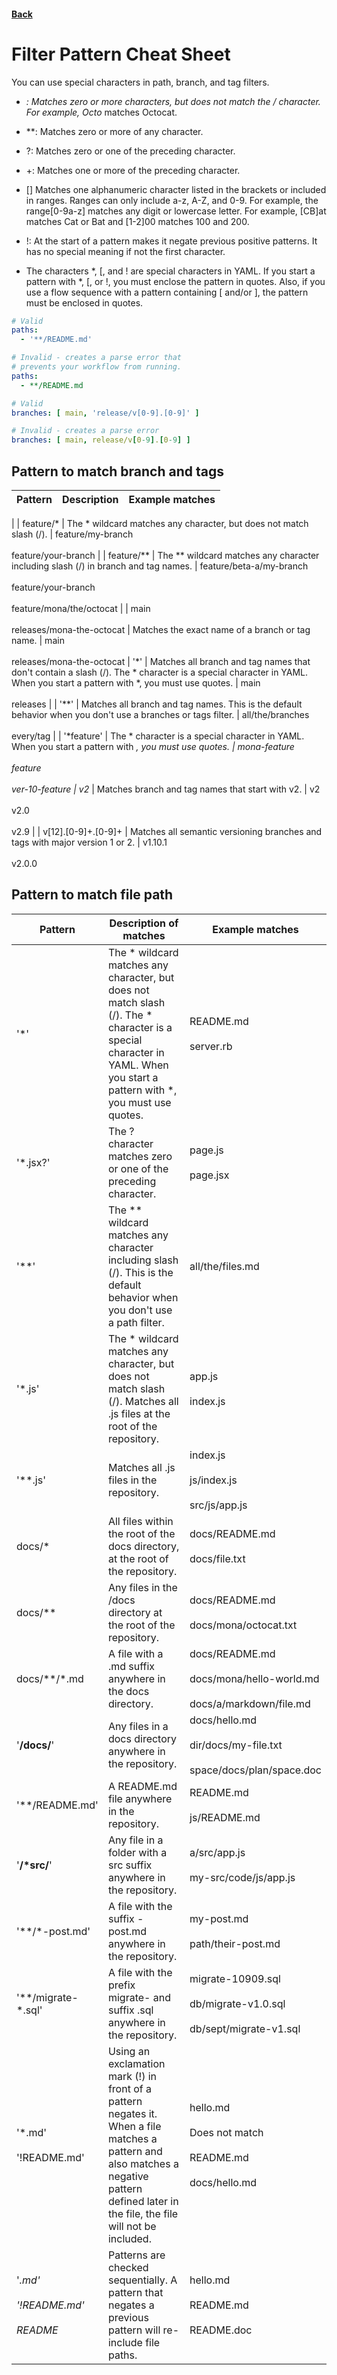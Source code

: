 #### [Back](./README.md)

# Filter Pattern Cheat Sheet

You can use special characters in path, branch, and tag filters.

* *: Matches zero or more characters, but does not match the / character. For example, Octo* matches Octocat.

* **: Matches zero or more of any character.

* ?: Matches zero or one of the preceding character.

* +: Matches one or more of the preceding character.

* [] Matches one alphanumeric character listed in the brackets or included in ranges. Ranges can only include a-z, A-Z, and 0-9. For example, the range[0-9a-z] matches any digit or lowercase letter. For example, [CB]at matches Cat or Bat and [1-2]00 matches 100 and 200.

* !: At the start of a pattern makes it negate previous positive patterns. It has no special meaning if not the first character.

* The characters *, [, and ! are special characters in YAML. If you start a pattern with *, [, or !, you must enclose the pattern in quotes. Also, if you use a flow sequence with a pattern containing [ and/or ], the pattern must be enclosed in quotes.

```yaml
# Valid
paths:
  - '**/README.md'

# Invalid - creates a parse error that
# prevents your workflow from running.
paths:
  - **/README.md

# Valid
branches: [ main, 'release/v[0-9].[0-9]' ]

# Invalid - creates a parse error
branches: [ main, release/v[0-9].[0-9] ]
```

## Pattern to match branch and tags

| Pattern   | Description       | Example matches       |
| :---      | :---              | :---                  |
| 
| feature/* | The * wildcard matches any character, but does not match slash (/). | feature/my-branch <br><br> feature/your-branch |
| feature/** | The ** wildcard matches any character including slash (/) in branch and tag names. | feature/beta-a/my-branch <br><br> feature/your-branch <br><br> feature/mona/the/octocat |
| main <br ><br >releases/mona-the-octocat | Matches the exact name of a branch or tag name. | main <br> <br> releases/mona-the-octocat
| '*'  | Matches all branch and tag names that don't contain a slash (/). The * character is a special character in YAML. When you start a pattern with *, you must use quotes. | main <br> <br> releases | 
| '**' | Matches all branch and tag names. This is the default behavior when you don't use a branches or tags filter. | all/the/branches<br> <br> every/tag |
| '*feature' | The * character is a special character in YAML. When you start a pattern with *, you must use quotes. | mona-feature <br><br> feature <br><br> ver-10-feature
| v2* | Matches branch and tag names that start with v2. | v2 <br><br> v2.0 <br><br> v2.9 |
| v[12].[0-9]+.[0-9]+ | Matches all semantic versioning branches and tags with major version 1 or 2. | v1.10.1 <br><br> v2.0.0


## Pattern to match file path
| Pattern                                       | Description of matches    | Example matches       |
| ---                                           | ---   | ---     |
| '*'                                           | The * wildcard matches any character, but does not match slash (/). The * character is a special character in YAML. When you start a pattern with *, you must use quotes. | README.md <br><br>server.rb |
| '*.jsx?'                                      | The ? character matches zero or one of the preceding character. | page.js <br><br> page.jsx |
| '**'                                          | The ** wildcard matches any character including slash (/). This is the default behavior when you don't use a path filter. | all/the/files.md |
| '*.js'                                        | The * wildcard matches any character, but does not match slash (/). Matches all .js files at the root of the repository. | app.js <br><br> index.js |
| '**.js'                                       | Matches all .js files in the repository. | index.js <br><br> js/index.js <br><br> src/js/app.js |
| docs/*                                        | All files within the root of the docs directory, at the root of the repository. | docs/README.md <br><br> docs/file.txt |
| docs/**                                       | Any files in the /docs directory at the root of the repository. | docs/README.md <br><br> docs/mona/octocat.txt |
| docs/**/*.md                                  | A file with a .md suffix anywhere in the docs directory. | docs/README.md <br><br> docs/mona/hello-world.md <br><br> docs/a/markdown/file.md | 
| '**/docs/**'                                  | Any files in a docs directory anywhere in the repository. | docs/hello.md <br><br> dir/docs/my-file.txt <br><br> space/docs/plan/space.doc |
| '**/README.md'                                | A README.md file anywhere in the repository. | README.md <br><br> js/README.md |
| '**/*src/**'                                  | Any file in a folder with a src suffix anywhere in the repository. | a/src/app.js <br><br> my-src/code/js/app.js |
| '**/*-post.md'                                | A file with the suffix -post.md anywhere in the repository. | my-post.md <br><br> path/their-post.md | 
| '**/migrate-*.sql'                            | A file with the prefix migrate- and suffix .sql anywhere in the repository. | migrate-10909.sql <br><br> db/migrate-v1.0.sql <br><br> db/sept/migrate-v1.sql |
| '*.md' <br><br>'!README.md'                   | Using an exclamation mark (!) in front of a pattern negates it. When a file matches a pattern and also matches a negative pattern defined later in the file, the file will not be included. | hello.md <br><br> Does not match <br><br> README.md <br><br> docs/hello.md |
| '*.md' <br><br> '!README.md' <br><br> README* | Patterns are checked sequentially. A pattern that negates a previous pattern will re-include file paths. | hello.md <br><br> README.md <br><br> README.doc |


